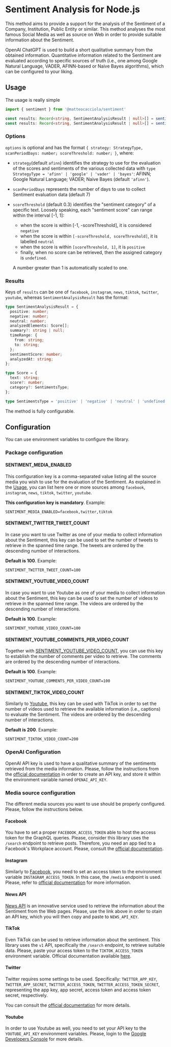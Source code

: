 # Sentiment Analysis for Node.js

This method aims to provide a support for the analysis of the Sentiment of a Company, Institution, Public Entity
or similar. This method analyses the most famous Social Media as well as source on Web in order to provide suitable information
about the Sentiment.

OpenAI ChatGPT is used to build a short qualitative summary from the obtained information. Quantitative information
related to the Sentiment are evaluated according to specific sources of truth (i.e., one among Google Natural Language,
VADER, AFINN-based or Naive Bayes algorithms), which can be configured to your liking.

## Usage
The usage is really simple
```typescript
import { sentiment } from '@matteocacciola/sentiment'

const results: Record<string, SentimentAnalysisResult | null>[] = sentiment('yourCompany');
const results: Record<string, SentimentAnalysisResult | null>[] = sentiment('yourCompany', options);
```

### Options
`options` is optional and has the format `{ strategy: StrategyType, scanPeriodDays: number; scoreThreshold: number; }`,
where:

- `strategy`(default `afinn`) identifies the strategy to use for the evaluation of the scores and sentiments of the
  various collected data with `type StrategyType = 'afinn' | 'google' | 'vader' | 'bayes'`: AFINN; Google Natural
  Language; VADER; Naive Bayes (default `'afinn'`).
- `scanPeriodDays` represents the number of days to use to collect Sentiment evaluation data (default 7)
- `scoreThreshold` (default 0.3) identifies the "sentiment category" of a specific text. Loosely speaking, each
"sentiment score" can range within the interval [-1, 1]:
  - when the score is within [-1, -scoreThreshold], it is considered `negative`
  - when the score is within `[-scoreThreshold, scoreThreshold]`, it is labelled `neutral`
  - when the score is within `[scoreThreshold, 1]`, it is `positive`
  - finally, when no score can be retrieved, then the assigned category is `undefined`.

  A number greater than 1 is automatically scaled to one.

### Results
Keys of `results` can be one of `facebook`, `instagram`, `news`, `tiktok`, `twitter`, `youtube`, whereas
`SentimentAnalysisResult` has the format:
```typescript
type SentimentAnalysisResult = {
  positive: number;
  negative: number;
  neutral: number;
  analyzedElements: Score[];
  summary?: string | null;
  timeRange: {
    from: string;
    to: string;
  };
  sentimentScore: number;
  analyzedAt: string;
};

type Score = {
  text: string;
  score?: number;
  category?: SentimentsType;
};

type SentimentsType = 'positive' | 'negative' | 'neutral' | 'undefined';
```
The method is fully configurable.

## Configuration
You can use environment variables to configure the library.

### Package configuration

#### SENTIMENT_MEDIA_ENABLED
This configuration key is a comma-separated value listing all the source media you wish to use for the evaluation of the
Sentiment. As explained in the [Usage](#usage), you can list here one or more sources among `facebook`, `instagram`,
`news`, `tiktok`, `twitter`, `youtube`.

**This configuration key is mandatory**. Example:
```dotenv
SENTIMENT_MEDIA_ENABLED=facebook,twitter,tiktok
```

#### SENTIMENT_TWITTER_TWEET_COUNT
In case you want to use Twitter as one of your media to collect information about the Sentiment, this key can be used
to set the number of tweets to retrieve in the spanned time range. The tweets are ordered by the descending number of
interactions.

**Default is 100**. Example:
```dotenv
SENTIMENT_TWITTER_TWEET_COUNT=100
```

#### SENTIMENT_YOUTUBE_VIDEO_COUNT
In case you want to use Youtube as one of your media to collect information about the Sentiment, this key can be used
to set the number of videos to retrieve in the spanned time range. The videos are ordered by the descending number of
interactions.

**Default is 100**. Example:
```dotenv
SENTIMENT_YOUTUBE_VIDEO_COUNT=100
```

#### SENTIMENT_YOUTUBE_COMMENTS_PER_VIDEO_COUNT
Together with [SENTIMENT_YOUTUBE_VIDEO_COUNT](#sentimentyoutubevideocount), you can use this key to establish the
number of comments per video to retrieve. The comments are ordered by the descending number of interactions.

**Default is 100**. Example:
```dotenv
SENTIMENT_YOUTUBE_COMMENTS_PER_VIDEO_COUNT=100
```

#### SENTIMENT_TIKTOK_VIDEO_COUNT
Similarly to [Youtube](#sentimentyoutubevideocount), this key can be used with TikTok in order to set the number of videos
used to retrieve the available information (i.e., captions) to evaluate the Sentiment. The videos are ordered by the
descending number of interactions.

**Default is 200**. Example:
```dotenv
SENTIMENT_TIKTOK_VIDEO_COUNT=200
```

### OpenAI Configuration
OpenAI API key is used to have a qualitative summary of the sentiments retrieved from the media information. Please,
follow the instructions from the [official documentation](https://platform.openai.com/account/api-keys) in order to
create an API key, and store it within the environment variable named `OPENAI_API_KEY`.

### Media source configuration
The different media sources you want to use should be properly configured. Please, follow the instructions below.

#### Facebook
You have to set a proper `FACEBOOK_ACCESS_TOKEN` able to host the access token for the GraphQL queries. Please, consider
this library uses the `/search` endpoint to retrieve posts. Therefore, you need an app tied to a Facebook's Workplace
account. Please, consult the [official documentation](https://developers.facebook.com/docs/graph-api/).

#### Instagram
Similarly to [Facebook](#facebook), you need to set an access token to the environment variable `INSTAGRAM_ACCESS_TOKEN`.
In this case, the `/media` endpoint is used. Please, refer to [official documentation](https://developers.facebook.com/docs/instagram)
for more information.

#### News API
[News API](https://newsapi.org/) is an innovative service used to retrieve the information about the Sentiment from the
Web pages. Please, use the link above in order to otain an API key, which you will then copy and paste to `NEWS_API_KEY`.

#### TikTok
Even TikTok can be used to retrieve information about the sentiment. This library uses the `v1` API, specifically the
`/search` endpoint, to retrieve suitable data. Please, paste your access token to the `TIKTOK_ACCESS_TOKEN` environment
variable. Official documentation available [here](https://developers.tiktok.com/doc/overview/).

#### Twitter
Twitter requires some settings to be used. Specifically: `TWITTER_APP_KEY`, `TWITTER_APP_SECRET`, `TWITTER_ACCESS_TOKEN`,
`TWITTER_ACCESS_TOKEN_SECRET`, representing the app key, app secret, access token and access token secret, respectively.

You can consult the [official documentation](https://developer.twitter.com/en/docs/twitter-api) for more details.

#### Youtube
In order to use Youtube as well, you need to set your API key to the `YOUTUBE_API_KEY` environment variables.
Please, login to the [Google Developers Console](https://console.cloud.google.com/apis/dashboard) for more details.
